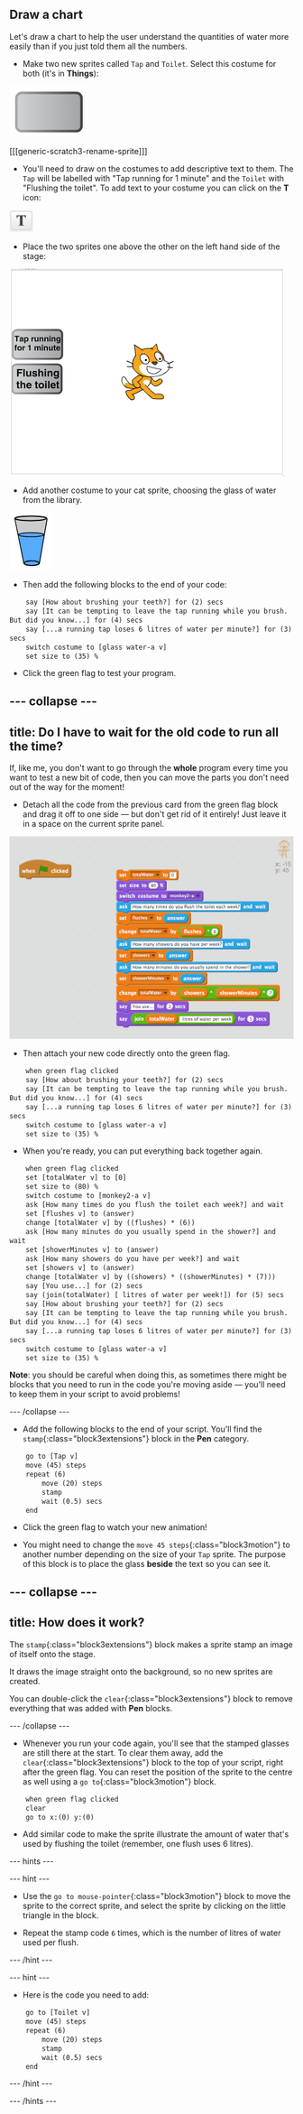 ## Draw a chart

Let's draw a chart to help the user understand the quantities of water more easily than if you just told them all the numbers.

+ Make two new sprites called `Tap` and `Toilet`. Select this costume for both (it's in **Things**):

![The grey rectangular button costume](images/drawBlankButton.png)

[[[generic-scratch3-rename-sprite]]]

+ You'll need to draw on the costumes to add descriptive text to them. The `Tap` will be labelled with "Tap running for 1 minute" and the `Toilet` with "Flushing the toilet". To add text to your costume you can click on the **T** icon:

![The T icon for adding text to a picture](images/drawTicon.png)

+ Place the two sprites one above the other on the left hand side of the stage:

![The two button sprites placed at the left edge](images/drawSpritesOnLeft.png)

+ Add another costume to your cat sprite, choosing the glass of water from the library.

![The glass of water costume](images/drawGlassCostume.png)

+ Then add the following blocks to the end of your code:

```blocks3
    say [How about brushing your teeth?] for (2) secs
    say [It can be tempting to leave the tap running while you brush. But did you know...] for (4) secs
    say [...a running tap loses 6 litres of water per minute?] for (3) secs
    switch costume to [glass water-a v]
    set size to (35) %
```

+ Click the green flag to test your program.

--- collapse ---
---
title: Do I have to wait for the old code to run all the time?
---

If, like me, you don't want to go through the **whole** program every time you want to test a new bit of code, then you can move the parts you don't need out of the way for the moment!

+ Detach all the code from the previous card from the green flag block and drag it off to one side — but don't get rid of it entirely! Just leave it in a space on the current sprite panel.

![The code moved to one side away from the green flag](images/drawMoveCodeAside.png)

+ Then attach your new code directly onto the green flag.

```blocks3
    when green flag clicked
    say [How about brushing your teeth?] for (2) secs
    say [It can be tempting to leave the tap running while you brush. But did you know...] for (4) secs
    say [...a running tap loses 6 litres of water per minute?] for (3) secs
    switch costume to [glass water-a v]
    set size to (35) %
```

+ When you're ready, you can put everything back together again.


```blocks3
    when green flag clicked
    set [totalWater v] to [0]
    set size to (80) %
    switch costume to [monkey2-a v]
    ask [How many times do you flush the toilet each week?] and wait
    set [flushes v] to (answer)
    change [totalWater v] by ((flushes) * (6))
    ask [How many minutes do you usually spend in the shower?] and wait
    set [showerMinutes v] to (answer)
    ask [How many showers do you have per week?] and wait
    set [showers v] to (answer)
    change [totalWater v] by ((showers) * ((showerMinutes) * (7)))
    say [You use...] for (2) secs
    say (join(totalWater) [ litres of water per week!]) for (5) secs
    say [How about brushing your teeth?] for (2) secs
    say [It can be tempting to leave the tap running while you brush. But did you know...] for (4) secs
    say [...a running tap loses 6 litres of water per minute?] for (3) secs
    switch costume to [glass water-a v]
    set size to (35) %
```

**Note**: you should be careful when doing this, as sometimes there might be blocks that you need to run in the code you're moving aside — you'll need to keep them in your script to avoid problems!

--- /collapse ---

+ Add the following blocks to the end of your script. You'll find the `stamp`{:class="block3extensions"} block in the **Pen** category.

```blocks3
    go to [Tap v]
    move (45) steps
    repeat (6)
        move (20) steps
        stamp
        wait (0.5) secs
    end
```

+ Click the green flag to watch your new animation!

+ You might need to change the `move 45 steps`{:class="block3motion"} to another number depending on the size of your `Tap` sprite. The purpose of this block is to place the glass **beside** the text so you can see it.

--- collapse ---
---
title: How does it work?
---

The `stamp`{:class="block3extensions"} block makes a sprite stamp an image of itself onto the stage.

It draws the image straight onto the background, so no new sprites are created.

You can double-click the `clear`{:class="block3extensions"} block to remove everything that was added with **Pen** blocks.

--- /collapse ---

+ Whenever you run your code again, you'll see that the stamped glasses are still there at the start. To clear them away, add the `clear`{:class="block3extensions"} block to the top of your script, right after the green flag. You can reset the position of the sprite to the centre as well using a `go to`{:class="block3motion"} block.

```blocks3
    when green flag clicked
    clear
    go to x:(0) y:(0)
```

+ Add similar code to make the sprite illustrate the amount of water that's used by flushing the toilet (remember, one flush uses 6 litres).

--- hints ---

--- hint ---

+ Use the `go to mouse-pointer`{:class="block3motion"} block to move the sprite to the correct sprite, and select the sprite by clicking on the little triangle in the block.

+ Repeat the stamp code `6` times, which is the number of litres of water used per flush.

--- /hint ---

--- hint ---

+ Here is the code you need to add:

```blocks3
    go to [Toilet v]
    move (45) steps
    repeat (6)
        move (20) steps
        stamp
        wait (0.5) secs
    end
```

--- /hint ---

--- /hints ---
